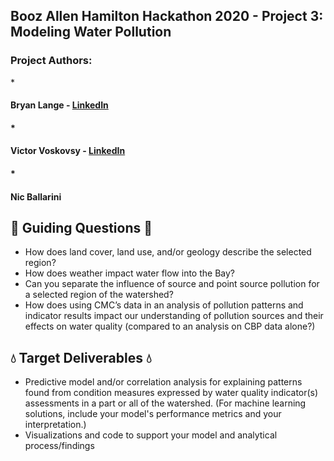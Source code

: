 ## Booz Allen Hamilton Hackathon 2020 - Project 3: Modeling Water Pollution 
### Project Authors: 
*<h4> Bryan Lange - [LinkedIn](https://www.linkedin.com/in/bryanrobertlange) <h4> 
*<h4> Victor Voskovsy  - [LinkedIn](https://www.linkedin.com/in/victorvoskovsky) <h4> 
*<h4> Nic Ballarini <h4>

## :ocean: Guiding Questions :ocean:

- How does land cover, land use, and/or geology describe the selected region? ​
- How does weather impact water flow into the Bay?​
- Can you separate the influence of source and point source pollution for a selected region of the watershed?​
- How does using CMC’s data in an analysis of pollution patterns and indicator results impact our understanding of pollution sources and their effects on water quality (compared to an analysis on CBP data alone?)

## :droplet: Target Deliverables :droplet:

- Predictive model and/or correlation analysis for explaining patterns found from condition measures expressed by water quality indicator(s) assessments in a part or all of the watershed​. (For machine learning solutions, include your model's performance metrics and your interpretation.)
- Visualizations and code to support your model and analytical process/findings

